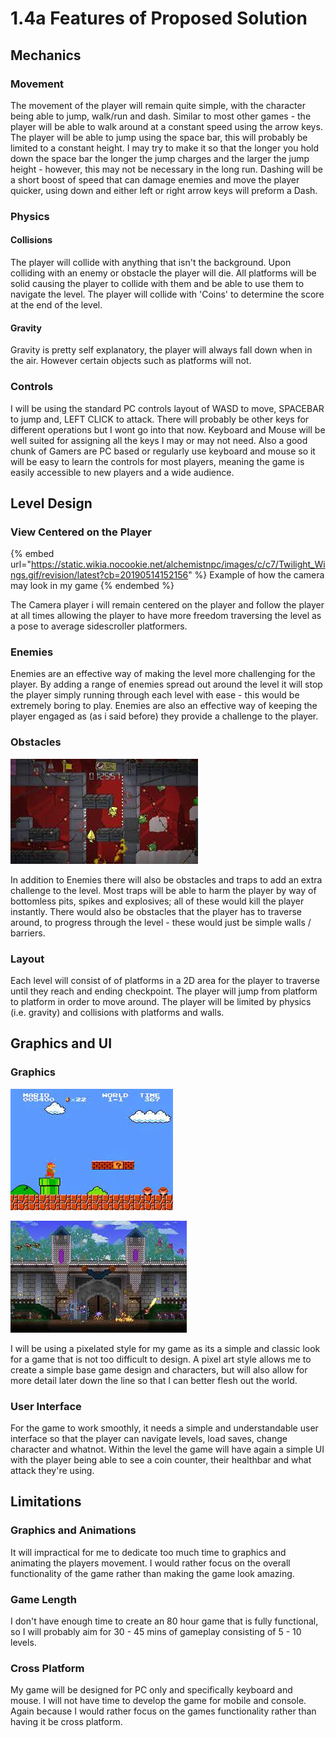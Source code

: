 # 1.4a Features of Proposed Solution

## Mechanics&#x20;

### Movement

The movement of the player will remain quite simple, with the character being able to jump, walk/run and dash. Similar to most other games - the player will be able to walk around at a constant speed using the arrow keys. The player will be able to jump using the space bar, this will probably be limited to a constant height. I may try to make it so that the longer you hold down the space bar the longer the jump charges and the larger the jump height - however, this may not be necessary in the long run. Dashing will be a short boost of speed that can damage enemies and move the player quicker, using down and either left or right arrow keys will preform a Dash.&#x20;

### Physics

#### Collisions&#x20;

The player will collide with anything that isn't the background. Upon colliding with an enemy or obstacle the player will die. All platforms will be solid causing the player to collide with them and be able to use them to navigate the level. The player will collide with 'Coins' to determine the score at the end of the level.

#### Gravity&#x20;

Gravity is pretty self explanatory, the player will always fall down when in the air. However certain objects such as platforms will not.&#x20;

### Controls

I will be using the standard PC controls layout of WASD to move, SPACEBAR to jump and, LEFT CLICK to attack. There will probably be other keys for different operations but I wont go into that now. Keyboard and Mouse will be well suited for assigning all the keys I may or may not need. Also a good chunk of Gamers are PC based or regularly use keyboard and mouse so it will be easy to learn the controls for most players, meaning the game is easily accessible to new players and a wide audience.



## Level Design

### View Centered on the Player&#x20;

{% embed url="https://static.wikia.nocookie.net/alchemistnpc/images/c/c7/Twilight_Wings.gif/revision/latest?cb=20190514152156" %}
Example of how the camera may look in my game
{% endembed %}

The Camera player i will remain centered on the player and follow the player at all times allowing the player to have more freedom traversing the level as a pose to average sidescroller platformers.&#x20;

### Enemies

Enemies are an effective way of making the level more challenging for the player. By adding a range of enemies spread out around the level it will stop the player simply running through each level with ease - this would be extremely boring to play. Enemies are also an effective way of keeping the player engaged as (as i said before) they provide a challenge to the player.

### Obstacles&#x20;

![An example of obstacles in a Battleblock Theatre level ](<../.gitbook/assets/image (6).png>)

In addition to Enemies there will also be obstacles and traps to add an extra challenge to the level. Most traps will be able to harm the player by way of bottomless pits, spikes and explosives; all of these would kill the player instantly. There would also be obstacles that the player has to traverse around, to progress through the level - these would just be simple walls / barriers.

### Layout&#x20;

&#x20;Each level will consist of of platforms in a 2D area for the player to traverse until they reach and ending checkpoint. The player will jump from platform to platform in order to move around. The player will be limited by physics (i.e. gravity) and collisions with platforms and walls.&#x20;

## Graphics and UI&#x20;

### Graphics&#x20;

![Simple Pixel art style displayed in Super Mario Bros](<../.gitbook/assets/image (7).png>)

![More complex pixel art style displayed in Terraria ](<../.gitbook/assets/image (4).png>)

I will be using a pixelated style for my game as its a simple and classic look for a game that is not too difficult to design. A pixel art style allows me to create a simple base game design and characters, but will also allow for more detail later down the line so that I can better flesh out the world.&#x20;

### User Interface&#x20;

For the game to work smoothly, it needs a simple and understandable user interface so that the player can navigate levels, load saves, change character and whatnot. Within the level the game will have again a simple UI with the player being able to see a coin counter, their healthbar and what attack they're using.&#x20;

## Limitations

### Graphics and Animations&#x20;

It will impractical for me to dedicate too much time to graphics and animating the players movement. I would rather focus on the overall functionality of the game rather than making the game look amazing.

### Game Length&#x20;

I don't have enough time to create an 80 hour game that is fully functional, so I will probably aim for 30 - 45 mins of gameplay consisting of 5 - 10 levels.

### Cross Platform&#x20;

My game will be designed for PC only and specifically keyboard and mouse. I will not have time to develop the game for mobile and console. Again because I would rather focus on the games functionality rather than having it be cross platform.&#x20;
